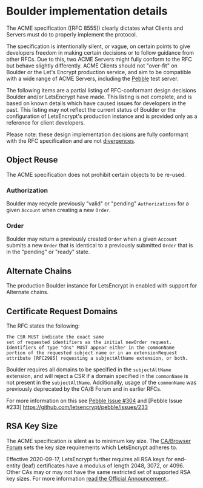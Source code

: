 # Boulder implementation details

The ACME specification ([RFC 8555]) clearly dictates what Clients and Servers
must do to properly implement the protocol.

The specification is intentionally silent, or vague, on certain points to give
developers freedom in making certain decisions or to follow guidance from other
RFCs.  Due to this, two ACME Servers might fully conform to the RFC but behave
slightly differently.  ACME Clients should not "over-fit" on Boulder or the 
Let's Encrypt production service, and aim to be compatible with a wide range of
ACME Servers, including the [Pebble](https://github.com/letsencrypt/pebble)
test server.

The following items are a partial listing of RFC-conformant design decisions
Boulder and/or LetsEncrypt have made.  This listing is not complete, and is
based on known details which have caused issues for developers in the past. This
listing may not reflect the current status of Boulder or the configuration of
LetsEncrypt's production instance and is provided only as a reference for client
developers.

Please note: these design implementation decisions are fully conformant with the
RFC specification and are not
[divergences](https://github.com/letsencrypt/boulder/blob/main/docs/acme-divergences.md).


## Object Reuse

The ACME specification does not prohibit certain objects to be re-used.

### Authorization

Boulder may recycle previously "valid" or "pending" `Authorizations` for a given
`Account` when creating a new `Order`.

### Order

Boulder may return a previously created `Order` when a given `Account` submits
a new `Order` that is identical to a previously submitted `Order` that is in
the "pending" or "ready" state.

## Alternate Chains

The production Boulder instance for LetsEncrypt in enabled with support for
Alternate chains.


## Certificate Request Domains

The RFC states the following:

	The CSR MUST indicate the exact same
	set of requested identifiers as the initial newOrder request.
	Identifiers of type "dns" MUST appear either in the commonName
	portion of the requested subject name or in an extensionRequest
	attribute [RFC2985] requesting a subjectAltName extension, or both.

Boulder requires all domains to be specified in the `subjectAltName` 
extension, and will reject a CSR if a domain specified in the `commonName` is
not present in the  `subjectAltName`.  Additionally, usage of the `commonName`
was previously deprecated by the CA/B Forum and in earlier RFCs.

For more information on this see [Pebble Issue #304](https://github.com/letsencrypt/pebble/issues/304)
and [Pebble Issue #233] https://github.com/letsencrypt/pebble/issues/233


## RSA Key Size

The ACME specification is silent as to minimum key size.
The [CA/Browser Forum](https://cabforum.org/) sets the key size requirements
which LetsEncrypt adheres to.

Effective 2020-09-17, LetsEncrypt further requires all RSA keys for end-entity
(leaf) certificates have a modulus of length 2048, 3072, or 4096. Other CAs may
or may not have the same restricted set of supported RSA key sizes.
For more information [read the Official Announcement ](https://community.letsencrypt.org/t/issuing-for-common-rsa-key-sizes-only/133839)
.
